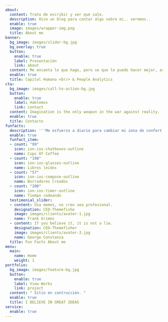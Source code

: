 ```yaml
---
about:
  content: Trato de escribir y ver que sale.
  description: Hice un blog para contar algo sobre mi.. veremos..
  enable: true
  image: images/wrapper-img.png
  title: About me
banner:
  bg_image: images/slider-bg.jpg
  bg_overlay: true
  button:
    enable: true
    label: Presentación
    link: about
  content: Me encanta lo que hago, pero se que lo puedo hacer mejor, asi que me esfuerzo diario por alcanzarlo.
  enable: true
  title: Capital Humano <br/> & People Analytics
cta:
  bg_image: images/call-to-action-bg.jpg
  button:
    enable: true
    label: Hablemos
    link: contact
  content: Imagination is the only weapon in the war against reality.
  enable: true
  title: Contacto
funfacts:
  description: '''Me esfuerzo a diario para cambiar mi zona de confort'''
  enable: true
  funfact_item:
  - count: "99"
    icon: ion-ios-chatboxes-outline
    name: Cups Of Coffee
  - count: "198"
    icon: ion-ios-glasses-outline
    name: Libros leidos
  - count: "57"
    icon: ion-ios-compose-outline
    name: Borradores Creados
  - count: "200"
    icon: ion-ios-timer-outline
    name: Tiempo codeando
  testimonial_slider:
  - content: Usa memes, no creo sea profesional.
    designation: CEO-Themefishe
    image: images/clients/avater-1.jpg
    name: Frank Grimes
  - content: If you believe it, it is not a lie.
    designation: CEO-Themefisher
    image: images/clients/avater-3.jpg
    name: George Constanza
  title: Fun Facts About me
menu:
  main:
    name: Home
    weight: 1
portfolio:
  bg_image: images/feature-bg.jpg
  button:
    enable: true
    label: View Works
    link: project
  content: " Sitio en contrucción. "
  enable: true
  title: I BELIEVE IN GREAT IDEAS
service:
  enable: true
---
```

